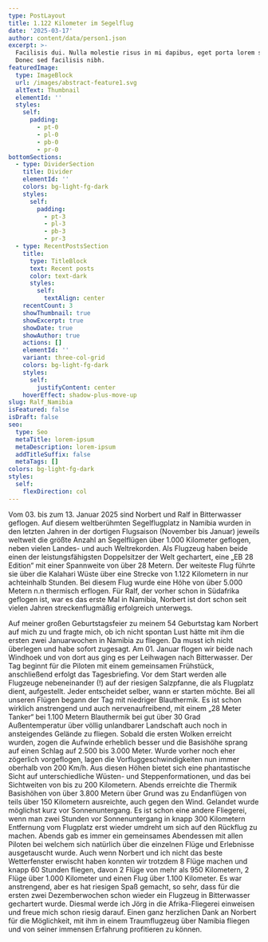 ```yaml
---
type: PostLayout
title: 1.122 Kilometer im Segelflug
date: '2025-03-17'
author: content/data/person1.json
excerpt: >-
  Facilisis dui. Nulla molestie risus in mi dapibus, eget porta lorem semper.
  Donec sed facilisis nibh.
featuredImage:
  type: ImageBlock
  url: /images/abstract-feature1.svg
  altText: Thumbnail
  elementId: ''
  styles:
    self:
      padding:
        - pt-0
        - pl-0
        - pb-0
        - pr-0
bottomSections:
  - type: DividerSection
    title: Divider
    elementId: ''
    colors: bg-light-fg-dark
    styles:
      self:
        padding:
          - pt-3
          - pl-3
          - pb-3
          - pr-3
  - type: RecentPostsSection
    title:
      type: TitleBlock
      text: Recent posts
      color: text-dark
      styles:
        self:
          textAlign: center
    recentCount: 3
    showThumbnail: true
    showExcerpt: true
    showDate: true
    showAuthor: true
    actions: []
    elementId: ''
    variant: three-col-grid
    colors: bg-light-fg-dark
    styles:
      self:
        justifyContent: center
    hoverEffect: shadow-plus-move-up
slug: Ralf_Namibia
isFeatured: false
isDraft: false
seo:
  type: Seo
  metaTitle: lorem-ipsum
  metaDescription: lorem-ipsum
  addTitleSuffix: false
  metaTags: []
colors: bg-light-fg-dark
styles:
  self:
    flexDirection: col
---
```

Vom 03. bis zum 13. Januar 2025 sind Norbert und Ralf in Bitterwasser geflogen. Auf diesem weltberühmten Segelflugplatz in Namibia wurden in den letzten Jahren in der dortigen Flugsaison (November bis Januar) jeweils weltweit die größte Anzahl an Segelflügen über 1.000 Kilometer geflogen, neben vielen Landes- und auch Weltrekorden. Als Flugzeug haben beide einen der leistungsfähigsten Doppelsitzer der Welt gechartert, eine „EB 28 Edition“ mit einer Spannweite von über 28 Metern. Der weiteste Flug führte sie über die Kalahari Wüste über eine Strecke von 1.122 Kilometern in nur achteinhalb Stunden. Bei diesem Flug wurde eine Höhe von über 5.000 Metern n.n thermisch erflogen. Für Ralf, der vorher schon in Südafrika geflogen ist, war es das erste Mal in Namibia, Norbert ist dort schon seit vielen Jahren streckenflugmäßig erfolgreich unterwegs.

Auf meiner großen Geburtstagsfeier zu meinem 54 Geburtstag kam Norbert auf mich zu und fragte mich, ob ich nicht spontan Lust hätte mit ihm die ersten zwei Januarwochen in Namibia zu fliegen. Da musst ich nicht überlegen und habe sofort zugesagt. Am 01. Januar flogen wir beide nach Windhoek und von dort aus ging es per Leihwagen nach Bitterwasser. Der Tag beginnt für die Piloten mit einem gemeinsamen Frühstück, anschließend erfolgt das Tagesbriefing. Vor dem Start werden alle Flugzeuge nebeneinander (!) auf der riesigen Salzpfanne, die als Flugplatz dient, aufgestellt. Jeder entscheidet selber, wann er starten möchte. Bei all unseren Flügen begann der Tag mit niedriger Blauthermik. Es ist schon wirklich anstrengend und auch nervenaufreibend, mit einem „28 Meter Tanker“ bei 1.100 Metern Blauthermik bei gut über 30 Grad Außentemperatur über völlig unlandbarer Landschaft auch noch in ansteigendes Gelände zu fliegen. Sobald die ersten Wolken erreicht wurden, zogen die Aufwinde erheblich besser und die Basishöhe sprang auf einen Schlag auf 2.500 bis 3.000 Meter. Wurde vorher noch eher zögerlich vorgeflogen, lagen die Vorfluggeschwindigkeiten nun immer oberhalb von 200 Km/h. Aus diesen Höhen bietet sich eine phantastische Sicht auf unterschiedliche Wüsten- und Steppenformationen, und das bei Sichtweiten von bis zu 200 Kilometern. Abends erreichte die Thermik Basishöhen von über 3.800 Metern über Grund was zu Endanflügen von teils über 150 Kilometern ausreichte, auch gegen den Wind. Gelandet wurde möglichst kurz vor Sonnenuntergang. Es ist schon eine andere Fliegerei, wenn man zwei Stunden vor Sonnenuntergang in knapp 300 Kilometern Entfernung vom Flugplatz erst wieder umdreht um sich auf den Rückflug zu machen. Abends gab es immer ein gemeinsames Abendessen mit allen Piloten bei welchem sich natürlich über die einzelnen Flüge und Erlebnisse ausgetauscht wurde. Auch wenn Norbert und ich nicht das beste Wetterfenster erwischt haben konnten wir trotzdem 8 Flüge machen und knapp 60 Stunden fliegen, davon 2 Flüge von mehr als 950 Kilometern, 2 Flüge über 1.000 Kilometer und einen Flug über 1.100 Kilometer. Es war anstrengend, aber es hat riesigen Spaß gemacht, so sehr, dass für die ersten zwei Dezemberwochen schon wieder ein Flugzeug in Bitterwasser gechartert wurde. Diesmal werde ich Jörg in die Afrika-Fliegerei einweisen und freue mich schon riesig darauf. Einen ganz herzlichen Dank an Norbert für die Möglichkeit, mit ihm in einem Traumflugzeug über Namibia fliegen und von seiner immensen Erfahrung profitieren zu können.



